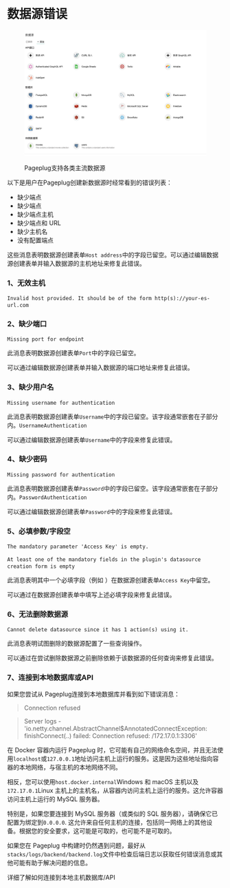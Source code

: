 # 数据源错误

<figure><img src="../../.gitbook/assets/image (9) (1).png" alt=""><figcaption><p>Pageplug支持各类主流数据源</p></figcaption></figure>

以下是用户在Pageplug创建新数据源时经常看到的错误列表：

* 缺少端点
* 缺少端点
* 缺少端点主机
* 缺少端点和 URL
* 缺少主机名
* 没有配置端点

这些消息表明数据源创建表单`Host address`中的字段已留空。可以通过编辑数据源创建表单并输入数据源的主机地址来修复此错误。



### 1、无效主机

```
Invalid host provided. It should be of the form http(s)://your-es-url.com
```

### 2、缺少端口

```
Missing port for endpoint
```

此消息表明数据源创建表单`Port`中的字段已留空。

可以通过编辑数据源创建表单并输入数据源的端口地址来修复此错误。

### 3、缺少用户名

```
Missing username for authentication
```

此消息表明数据源创建表单`Username`中的字段已留空。该字段通常嵌套在子部分内。`UsernameAuthentication`

可以通过编辑数据源创建表单`Username`中的字段来修复此错误。

### 4、缺少密码

```
Missing password for authentication
```

此消息表明数据源创建表单`Password`中的字段已留空。该字段通常嵌套在子部分内。`PasswordAuthentication`

可以通过编辑数据源创建表单`Password`中的字段来修复此错误。

### 5、必填参数/字段空

```
The mandatory parameter 'Access Key' is empty.
```

```
At least one of the mandatory fields in the plugin's datasource creation form is empty
```

此消息表明其中一个必填字段（例如 ）在数据源创建表单`Access Key`中留空。

可以通过在数据源创建表单中填写上述必填字段来修复此错误。

### 6、无法删除数据源

```
Cannot delete datasource since it has 1 action(s) using it.
```

此消息表明试图删除的数据源配置了一些查询操作。

可以通过在尝试删除数据源之前删除依赖于该数据源的任何查询来修复此错误。

### 7、连接到本地数据库或API

如果您尝试从 Pageplug连接到本地数据库并看到如下错误消息：

> Connection refused

> Server logs - 'io.netty.channel.AbstractChannel$AnnotatedConnectException: finishConnect(..) failed: Connection refused: /172.17.0.1:3306'



在 Docker 容器内运行 Pageplug 时，它可能有自己的网络命名空间，并且无法使用`localhost`或`127.0.0.1`地址访问主机上运行的服务。这是因为这些地址指向容器的本地网络，与宿主机的本地网络不同。

相反，您可以使用`host.docker.internal`Windows 和 macOS 主机以及`172.17.0.1`Linux 主机上的主机名，从容器内访问主机上运行的服务。这允许容器访问主机上运行的 MySQL 服务器。

特别是，如果您要连接到 MySQL 服务器（或类似的 SQL 服务器），请确保它已配置为绑定到`0.0.0.0`. 这允许来自任何主机的连接，包括同一网络上的其他设备。根据您的安全要求，这可能是可取的，也可能不是可取的。

如果您在 Pageplug 中构建时仍然遇到问题，最好从`stacks/logs/backend/backend.log`文件中检查后端日志以获取任何错误消息或其他可能有助于解决问题的信息。

详细了解如何连接到本地主机数据库/API








